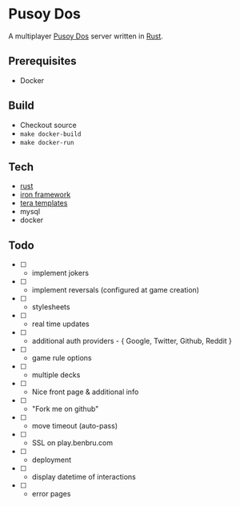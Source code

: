# Pusoy Dos
A multiplayer [Pusoy Dos](https://en.wikipedia.org/wiki/Pusoy_dos) server written in [Rust](https://www.rust-lang.org).

## Prerequisites
- Docker

## Build
- Checkout source
- `make docker-build` 
- `make docker-run`

## Tech
- [rust](https://www.rust-lang.org)
 - [iron framework](http://ironframework.io/)
 - [tera templates](https://github.com/Keats/tera)
- mysql
- docker

## Todo
- [ ] - implement jokers
- [ ] - implement reversals (configured at game creation)
- [ ] - stylesheets
- [ ] - real time updates
- [ ] - additional auth providers - { Google, Twitter, Github, Reddit }
- [ ] - game rule options
- [ ] - multiple decks
- [ ] - Nice front page & additional info
- [ ] - "Fork me on github"
- [ ] - move timeout (auto-pass)
- [ ] - SSL on play.benbru.com
- [ ] - deployment
- [ ] - display datetime of interactions
- [ ] - error pages

